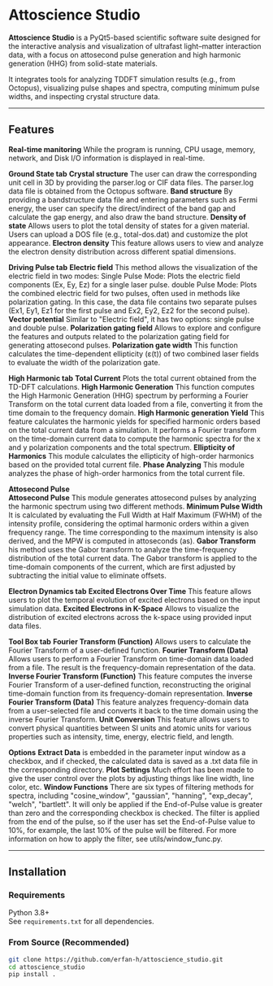 # Attoscience Studio

**Attoscience Studio** is a PyQt5-based scientific software suite designed for the interactive analysis and visualization of ultrafast light–matter interaction data, with a focus on attosecond pulse generation and high harmonic generation (HHG) from solid-state materials.

It integrates tools for analyzing TDDFT simulation results (e.g., from Octopus), visualizing pulse shapes and spectra, computing minimum pulse widths, and inspecting crystal structure data.

---

## Features

**Real-time manitoring**
  While the program is running, CPU usage, memory, network, and Disk I/O information is displayed in real-time.

**Ground State tab**
  **Crystal structure** The user can draw the corresponding unit cell in 3D by providing the parser.log or CIF data files. The parser.log data file is obtained from the Octopus software.
  **Band structure** By providing a bandstructure data file and entering parameters such as Fermi energy, the user can specify the direct/indirect of the band gap and calculate the gap energy, and also draw the band structure.
  **Density of state** Allows users to plot the total density of states for a given material. Users can upload a DOS file (e.g., total-dos.dat) and customize the plot appearance.
  **Electron density** This feature allows users to view and analyze the electron density distribution across different spatial dimensions.
  
**Driving Pulse tab**
  **Electric field** This method allows the visualization of the electric field in two modes: Single Pulse Mode: Plots the electric field components (Ex, Ey, Ez) for a single laser pulse. double Pulse Mode: Plots the combined electric field for two pulses, often used in methods like polarization gating. In this case, the data file contains two separate pulses (Ex1, Ey1, Ez1 for the first pulse and Ex2, Ey2, Ez2 for the second pulse).
  **Vector potential** Similar to "Electric field", it has two options: single pulse and double pulse.
  **Polarization gating field** Allows to explore and configure the features and outputs related to the polarization gating field for generating attosecond pulses.
  **Polarization gate width** This function calculates the time-dependent ellipticity (ε(t)) of two combined laser fields to evaluate the width of the polarization gate.
  
**High Harmonic tab**
  **Total Current** Plots the total current obtained from the TD-DFT calculations.
  **High Harmonic Generation** This function computes the High Harmonic Generation (HHG) spectrum by performing a Fourier Transform on the total current data loaded from a file, converting it from the time domain to the frequency domain.
  **High Harmonic generation Yield** This feature calculates the harmonic yields for specified harmonic orders based on the total current data from a simulation. It performs a Fourier transform on the time-domain current data to compute the harmonic spectra for the x and y polarization components and the total spectrum. 
  **Ellipticity of Harmonics** This module calculates the ellipticity of high-order harmonics based on the provided total current file. 
  **Phase Analyzing** This module analyzes the phase of high-order harmonics from the total current file. 
  
**Attosecond Pulse**  
  **Attosecond Pulse** This module generates attosecond pulses by analyzing the harmonic spectrum using two different methods.
  **Minimum Pulse Width** It is calculated by evaluating the Full Width at Half Maximum (FWHM) of the intensity profile, considering the optimal harmonic orders within a given frequency range. The time corresponding to the maximum intensity is also derived, and the MPW is computed in attoseconds (as).
  **Gabor Transform** his method uses the Gabor transform to analyze the time-frequency distribution of the total current data. The Gabor transform is applied to the time-domain components of the current, which are first adjusted by subtracting the initial value to eliminate offsets.
  
**Electron Dynamics tab**
  **Excited Electrons Over Time** This feature allows users to plot the temporal evolution of excited electrons based on the input simulation data.
  **Excited Electrons in K-Space** Allows to visualize the distribution of excited electrons across the k-space using provided input data files.

**Tool Box tab**
  **Fourier Transform (Function)** Allows users to calculate the Fourier Transform of a user-defined function.
  **Fourier Transform (Data)** Allows users to perform a Fourier Transform on time-domain data loaded from a file. The result is the frequency-domain representation of the data.
  **Inverse Fourier Transform (Function)** This feature computes the inverse Fourier Transform of a user-defined function, reconstructing the original time-domain function from its frequency-domain representation.
  **Inverse Fourier Transform (Data)** This feature analyzes frequency-domain data from a user-selected file and converts it back to the time domain using the inverse Fourier Transform.
  **Unit Conversion** This feature allows users to convert physical quantities between SI units and atomic units for various properties such as intensity, time, energy, electric field, and length.
  
**Options** 
  **Extract Data** is embedded in the parameter input window as a checkbox, and if checked, the calculated data is saved as a .txt data file in the corresponding directory.
  **Plot Settings** Much effort has been made to give the user control over the plots by adjusting things like line width, line color, etc.
  **Window Functions** There are six types of filtering methods for spectra, including "cosine_window", "gaussian", "hanning", "exp_decay", "welch", "bartlett". It will only be applied if the End-of-Pulse value is greater than zero and the corresponding checkbox is checked. The filter is applied from the end of the pulse, so if the user has set the End-of-Pulse value to 10%, for example, the last 10% of the pulse will be filtered. For more information on how to apply the filter, see utils/window_func.py.

---

## Installation

### Requirements

Python 3.8+  
See `requirements.txt` for all dependencies.

### From Source (Recommended)

```bash
git clone https://github.com/erfan-h/attoscience_studio.git
cd attoscience_studio
pip install .


